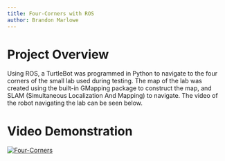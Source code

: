 ```yaml
---
title: Four-Corners with ROS
author: Brandon Marlowe
---
```


# Project Overview

Using ROS, a TurtleBot was programmed in Python to navigate to the four
corners of the small lab used during testing. The map of the lab was
created using the built-in GMapping package to construct the map, and
SLAM (Simultaneous Localization And Mapping) to navigate. The video of
the robot navigating the lab can be seen below.

# Video Demonstration

[![Four-Corners](https://www.youtube.com/watch?v=LVPX4B8dtT8&feature=youtu.be)](https://www.youtube.com/watch?v=LVPX4B8dtT8&feature=youtu.be)
